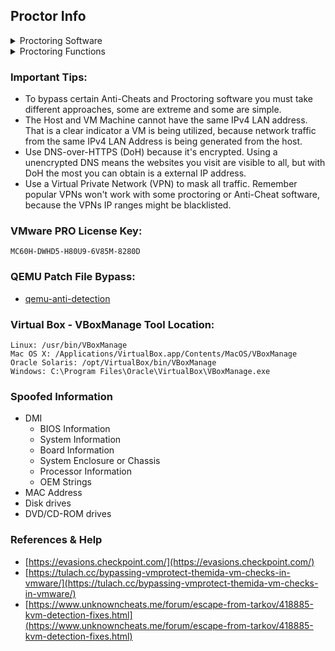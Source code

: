 ## Proctor Info
<details>
<summary>Proctoring Software</summary>

| Software | Browser Extension | System Test | Bypassed | Difficulty |
| - | - | - | - | - |
| Pafish |  | [Link](https://github.com/a0rtega/pafish) | ✅ |  |
| Al-Khaser |  | [Link](https://github.com/LordNoteworthy/al-khaser) | ❔ |  |
| Pearson VUE |  | [Link](https://system-test.onvue.com/system_test?customer=pearson_vue) | ❔ | 🤬 |
| ProctorU | ✅ | [FF Addon](https://s3-us-west-2.amazonaws.com/proctoru-assets/extension/firefox-extension-latest.xpi) or [Chrome Addon](https://chrome.google.com/webstore/detail/proctoru/goobgennebinldhonaajgafidboenlkl) | ❔ |  |
| Proctorio | ✅ |  | ❔ |  |
| Examity |  |  | ❔ |  |
| Respondus (LockDown Browser) | ✅ | [Link](https://download.respondus.com/lockdown/download.php) | ❔ |  |
| Kryterion |  |  | ❔ |  |
| Honorlock | ✅ | [Link](https://app.honorlock.com/install/extension) | ✅ | 😀 |

</details>


<details>
<summary>Proctoring Functions</summary>
  <details>
  <summary>Honorlock</summary>
    
    | Function | Description |
    |-|-|
    | Record Webcam | Record student's testing enviroment using webcam |
    | Record Screen | Record student's screen during exam |
    | Record Web Traffic | Log student's internet activity |
    | Room Scan | Record a 360 degree enviroment scan before the assessment begins |
    | Disable Copy/Paste | Block clipboard actions |
    | Disable Printing | Block printing exam content |
    | Browser Guard | Limit browser activity to exam content and allowed site URLs only |
    | Allowed Site URLs | Allow access to specific websites during an exam session |
    | Student Photo | Capture student photo before the assessment begins |
    | Student ID | Capture ID photo before the assessment begins |
  
  </details>

  <details>
  <summary>Proctorio</summary>
  
  </details>
</details>



### Important Tips:
* To bypass certain Anti-Cheats and Proctoring software you must take different approaches, some are extreme and some are simple.
* The Host and VM Machine cannot have the same IPv4 LAN address. That is a clear indicator a VM is being utilized, because network traffic from the same IPv4 LAN Address is being generated from the host.
* Use DNS-over-HTTPS (DoH) because it's encrypted. Using a unencrypted DNS means the websites you visit are visible to all, but with DoH the most you can obtain is a external IP address.
* Use a Virtual Private Network (VPN) to mask all traffic. Remember popular VPNs won't work with some proctoring or Anti-Cheat software, because the VPNs IP ranges might be blacklisted.

### VMware PRO License Key:
```
MC60H-DWHD5-H80U9-6V85M-8280D
```

### QEMU Patch File Bypass:
* [qemu-anti-detection](https://github.com/zhaodice/qemu-anti-detection)

### Virtual Box - VBoxManage Tool Location:
```
Linux: /usr/bin/VBoxManage
Mac OS X: /Applications/VirtualBox.app/Contents/MacOS/VBoxManage
Oracle Solaris: /opt/VirtualBox/bin/VBoxManage
Windows: C:\Program Files\Oracle\VirtualBox\VBoxManage.exe
```

### Spoofed Information
- DMI
  - BIOS Information
  - System Information
  - Board Information
  - System Enclosure or Chassis
  - Processor Information
  - OEM Strings
- MAC Address
- Disk drives
- DVD/CD-ROM drives

### References & Help
- [https://evasions.checkpoint.com/](https://evasions.checkpoint.com/)
- [https://tulach.cc/bypassing-vmprotect-themida-vm-checks-in-vmware/](https://tulach.cc/bypassing-vmprotect-themida-vm-checks-in-vmware/)
- [https://www.unknowncheats.me/forum/escape-from-tarkov/418885-kvm-detection-fixes.html](https://www.unknowncheats.me/forum/escape-from-tarkov/418885-kvm-detection-fixes.html)
